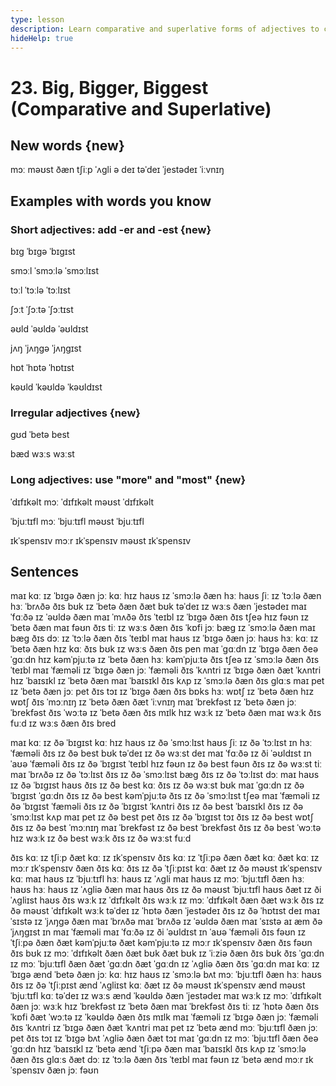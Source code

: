 ```yaml
---
type: lesson
description: Learn comparative and superlative forms of adjectives to compare people, places, and things. Master the rules for forming comparisons in English.
hideHelp: true
---
```


# 23. Big, Bigger, Biggest (Comparative and Superlative)

## New words {new}

mɔː
məʊst
ðæn
tʃiːp
ˈʌɡli
ə deɪ
təˈdeɪ
ˈjestədeɪ
ˈiːvnɪŋ

## Examples with words you know

### Short adjectives: add -er and -est {new}

bɪɡ
ˈbɪɡə
ˈbɪɡɪst

smɔːl
ˈsmɔːlə
ˈsmɔːlɪst

tɔːl
ˈtɔːlə
ˈtɔːlɪst

ʃɔːt
ˈʃɔːtə
ˈʃɔːtɪst

əʊld
ˈəʊldə
ˈəʊldɪst

jʌŋ
ˈjʌŋɡə
ˈjʌŋɡɪst

hɒt
ˈhɒtə
ˈhɒtɪst

kəʊld
ˈkəʊldə
ˈkəʊldɪst

### Irregular adjectives {new}

ɡʊd
ˈbetə
best

bæd
wɜːs
wɜːst

### Long adjectives: use "more" and "most" {new}

ˈdɪfɪkəlt
mɔː ˈdɪfɪkəlt
məʊst ˈdɪfɪkəlt

ˈbjuːtɪfl
mɔː ˈbjuːtɪfl
məʊst ˈbjuːtɪfl

ɪkˈspensɪv
mɔːr ɪkˈspensɪv
məʊst ɪkˈspensɪv

## Sentences

maɪ kɑː ɪz ˈbɪɡə ðæn jɔː kɑː
hɪz haʊs ɪz ˈsmɔːlə ðæn hɜː haʊs
ʃiː ɪz ˈtɔːlə ðæn hɜː ˈbrʌðə
ðɪs bʊk ɪz ˈbetə ðæn ðæt bʊk
təˈdeɪ ɪz wɜːs ðæn ˈjestədeɪ
maɪ ˈfɑːðə ɪz ˈəʊldə ðæn maɪ ˈmʌðə
ðɪs ˈteɪbl ɪz ˈbɪɡə ðæn ðɪs tʃeə
hɪz fəʊn ɪz ˈbetə ðæn maɪ fəʊn
ðɪs tiː ɪz wɜːs ðæn ðɪs ˈkɒfi
jɔː bæɡ ɪz ˈsmɔːlə ðæn maɪ bæɡ
ðɪs dɔː ɪz ˈtɔːlə ðæn ðɪs ˈteɪbl
maɪ haʊs ɪz ˈbɪɡə ðæn jɔː haʊs
hɜː kɑː ɪz ˈbetə ðæn hɪz kɑː
ðɪs bʊk ɪz wɜːs ðæn ðɪs pen
maɪ ˈɡɑːdn ɪz ˈbɪɡə ðæn ðeə ˈɡɑːdn
hɪz kəmˈpjuːtə ɪz ˈbetə ðæn hɜː kəmˈpjuːtə
ðɪs tʃeə ɪz ˈsmɔːlə ðæn ðɪs ˈteɪbl
maɪ ˈfæməli ɪz ˈbɪɡə ðæn jɔː ˈfæməli
ðɪs ˈkʌntri ɪz ˈbɪɡə ðæn ðæt ˈkʌntri
hɪz ˈbaɪsɪkl ɪz ˈbetə ðæn maɪ ˈbaɪsɪkl
ðɪs kʌp ɪz ˈsmɔːlə ðæn ðɪs ɡlɑːs
maɪ pet ɪz ˈbetə ðæn jɔː pet
ðɪs tɔɪ ɪz ˈbɪɡə ðæn ðɪs bɒks
hɜː wɒtʃ ɪz ˈbetə ðæn hɪz wɒtʃ
ðɪs ˈmɔːnɪŋ ɪz ˈbetə ðæn ðæt ˈiːvnɪŋ
maɪ ˈbrekfəst ɪz ˈbetə ðæn jɔː ˈbrekfəst
ðɪs ˈwɔːtə ɪz ˈbetə ðæn ðɪs mɪlk
hɪz wɜːk ɪz ˈbetə ðæn maɪ wɜːk
ðɪs fuːd ɪz wɜːs ðæn ðɪs bred

maɪ kɑː ɪz ðə ˈbɪɡɪst kɑː
hɪz haʊs ɪz ðə ˈsmɔːlɪst haʊs
ʃiː ɪz ðə ˈtɔːlɪst ɪn hɜː ˈfæməli
ðɪs ɪz ðə best bʊk
təˈdeɪ ɪz ðə wɜːst deɪ
maɪ ˈfɑːðə ɪz ði ˈəʊldɪst ɪn ˈaʊə ˈfæməli
ðɪs ɪz ðə ˈbɪɡɪst ˈteɪbl
hɪz fəʊn ɪz ðə best fəʊn
ðɪs ɪz ðə wɜːst tiː
maɪ ˈbrʌðə ɪz ðə ˈtɔːlɪst
ðɪs ɪz ðə ˈsmɔːlɪst bæɡ
ðɪs ɪz ðə ˈtɔːlɪst dɔː
maɪ haʊs ɪz ðə ˈbɪɡɪst haʊs
ðɪs ɪz ðə best kɑː
ðɪs ɪz ðə wɜːst bʊk
maɪ ˈɡɑːdn ɪz ðə ˈbɪɡɪst ˈɡɑːdn
ðɪs ɪz ðə best kəmˈpjuːtə
ðɪs ɪz ðə ˈsmɔːlɪst tʃeə
maɪ ˈfæməli ɪz ðə ˈbɪɡɪst ˈfæməli
ðɪs ɪz ðə ˈbɪɡɪst ˈkʌntri
ðɪs ɪz ðə best ˈbaɪsɪkl
ðɪs ɪz ðə ˈsmɔːlɪst kʌp
maɪ pet ɪz ðə best pet
ðɪs ɪz ðə ˈbɪɡɪst tɔɪ
ðɪs ɪz ðə best wɒtʃ
ðɪs ɪz ðə best ˈmɔːnɪŋ
maɪ ˈbrekfəst ɪz ðə best ˈbrekfəst
ðɪs ɪz ðə best ˈwɔːtə
hɪz wɜːk ɪz ðə best wɜːk
ðɪs ɪz ðə wɜːst fuːd

ðɪs kɑː ɪz tʃiːp
ðæt kɑː ɪz ɪkˈspensɪv
ðɪs kɑː ɪz ˈtʃiːpə ðæn ðæt kɑː
ðæt kɑː ɪz mɔːr ɪkˈspensɪv ðæn ðɪs kɑː
ðɪs ɪz ðə ˈtʃiːpɪst kɑː
ðæt ɪz ðə məʊst ɪkˈspensɪv kɑː
maɪ haʊs ɪz ˈbjuːtɪfl
hɜː haʊs ɪz ˈʌɡli
maɪ haʊs ɪz mɔː ˈbjuːtɪfl ðæn hɜː haʊs
hɜː haʊs ɪz ˈʌɡliə ðæn maɪ haʊs
ðɪs ɪz ðə məʊst ˈbjuːtɪfl haʊs
ðæt ɪz ði ˈʌɡliɪst haʊs
ðɪs wɜːk ɪz ˈdɪfɪkəlt
ðɪs wɜːk ɪz mɔː ˈdɪfɪkəlt ðæn ðæt wɜːk
ðɪs ɪz ðə məʊst ˈdɪfɪkəlt wɜːk
təˈdeɪ ɪz ˈhɒtə ðæn ˈjestədeɪ
ðɪs ɪz ðə ˈhɒtɪst deɪ
maɪ ˈsɪstə ɪz ˈjʌŋɡə ðæn maɪ ˈbrʌðə
maɪ ˈbrʌðə ɪz ˈəʊldə ðæn maɪ ˈsɪstə
aɪ æm ðə ˈjʌŋɡɪst ɪn maɪ ˈfæməli
maɪ ˈfɑːðə ɪz ði ˈəʊldɪst ɪn ˈaʊə ˈfæməli
ðɪs fəʊn ɪz ˈtʃiːpə ðæn ðæt kəmˈpjuːtə
ðæt kəmˈpjuːtə ɪz mɔːr ɪkˈspensɪv ðæn ðɪs fəʊn
ðɪs bʊk ɪz mɔː ˈdɪfɪkəlt ðæn ðæt bʊk
ðæt bʊk ɪz ˈiːziə ðæn ðɪs bʊk
ðɪs ˈɡɑːdn ɪz mɔː ˈbjuːtɪfl ðæn ðæt ˈɡɑːdn
ðæt ˈɡɑːdn ɪz ˈʌɡliə ðæn ðɪs ˈɡɑːdn
maɪ kɑː ɪz ˈbɪɡə ænd ˈbetə ðæn jɔː kɑː
hɪz haʊs ɪz ˈsmɔːlə bʌt mɔː ˈbjuːtɪfl ðæn hɜː haʊs
ðɪs ɪz ðə ˈtʃiːpɪst ænd ˈʌɡliɪst kɑː
ðæt ɪz ðə məʊst ɪkˈspensɪv ænd məʊst ˈbjuːtɪfl kɑː
təˈdeɪ ɪz wɜːs ænd ˈkəʊldə ðæn ˈjestədeɪ
maɪ wɜːk ɪz mɔː ˈdɪfɪkəlt ðæn jɔː wɜːk
hɪz ˈbrekfəst ɪz ˈbetə ðæn maɪ ˈbrekfəst
ðɪs tiː ɪz ˈhɒtə ðæn ðɪs ˈkɒfi
ðæt ˈwɔːtə ɪz ˈkəʊldə ðæn ðɪs mɪlk
maɪ ˈfæməli ɪz ˈbɪɡə ðæn jɔː ˈfæməli
ðɪs ˈkʌntri ɪz ˈbɪɡə ðæn ðæt ˈkʌntri
maɪ pet ɪz ˈbetə ænd mɔː ˈbjuːtɪfl ðæn jɔː pet
ðɪs tɔɪ ɪz ˈbɪɡə bʌt ˈʌɡliə ðæn ðæt tɔɪ
maɪ ˈɡɑːdn ɪz mɔː ˈbjuːtɪfl ðæn ðeə ˈɡɑːdn
hɪz ˈbaɪsɪkl ɪz ˈbetə ænd ˈtʃiːpə ðæn maɪ ˈbaɪsɪkl
ðɪs kʌp ɪz ˈsmɔːlə ðæn ðɪs ɡlɑːs
ðæt dɔː ɪz ˈtɔːlə ðæn ðɪs ˈteɪbl
maɪ fəʊn ɪz ˈbetə ænd mɔːr ɪkˈspensɪv ðæn jɔː fəʊn
